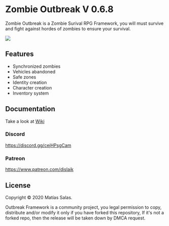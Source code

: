 # Zombie Outbreak V 0.6.8
Zombie Outbreak is a Zombie Surival RPG Framework, you will must survive and fight against hordes of zombies to ensure your survival.

![](https://i.imgur.com/sE2NCpr.png)

## Features
- Synchronized zombies
- Vehicles abandoned
- Safe zones
- Identity creation
- Character creation
- Inventory system

## Documentation
Take a look at [Wiki](https://github.com/Dislaik/zombieoutbreak/wiki)

### Discord
https://discord.gg/cejHPsgCam

### Patreon
https://www.patreon.com/dislaik

## License
Copyright © 2020 Matías Salas.

Outbreak Framework is a community project, you legal permission to copy, distribute and/or modify it only if you have forked this repository, If it's not a forked repo, then the release will be taken down by DMCA request.
